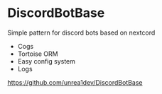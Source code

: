 # DiscordBotBase
Simple pattern for discord bots based on nextcord

- Cogs
- Tortoise ORM
- Easy config system
- Logs

https://github.com/unrea1dev/DiscordBotBase
